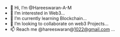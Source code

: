 - 👋 Hi, I’m @Hareeswaran-A-M
- 👀 I’m interested in Web3...
- 🌱 I’m currently learning Blockchain...
- 💞️ I’m looking to collaborate on web3 Projects...
- 📫 Reach me @hareeswaran@1022@gmail.com ...

<!---
Hareeswaran-A-M/Hareeswaran-A-M is a ✨ special ✨ repository because its `README.md` (this file) appears on your GitHub profile.
You can click the Preview link to take a look at your changes.
--->
